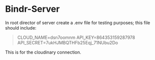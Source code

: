 # Bindr-Server

In root director of server create a .env file for testing purposes; this file should include: 

> CLOUD_NAME=dsn7oomnm
> API_KEY=864353159287978
> API_SECRET=7ukHJMBQTHFb25Eqj_71NUbu2Do

This is for the cloudinary connection.